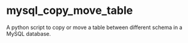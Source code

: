 # mysql_copy_move_table
A python script to copy or move a table between different schema in a MySQL database.
